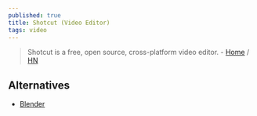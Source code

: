 ```yaml
---
published: true
title: Shotcut (Video Editor)
tags: video
---
```

> Shotcut is a free, open source, cross-platform video editor. - [Home](https://www.shotcut.org/download/) / [HN](https://news.ycombinator.com/item?id=16280788)

## Alternatives
- [Blender](2020-05-01-blender)
